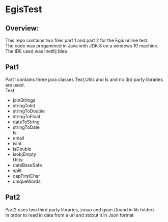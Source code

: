 # EgisTest

## Overview:
This repo contains two files part 1 and part 2 for the Egis online test.<br />
The code was progammed in Java with JDK 8 on a windows 10 machine.<br />
The IDE used was Inetllij Idea 

## Pat1
Part1 contains three java classes Text,Utils and Is and no 3rd party libraries are used.<br />
Text:
 * joinStrings
 * stringToInt
 * stringToDouble
 * stringToFloat
 * dateToString
 * stringToDate<br/>
 Is: <br />
  *  email
  *  isInt
  *  isDouble
  *  isobjEmpty<br />
Utils:<br />
  * dateBaseSafe
  * split
  * capFirstChar
  * uniqueWords

## Pat2
Part2 uses two third party libraries, jsoup and gson (found in lib folder)<br />
In order to read in data from a url and stdout it in Json format
